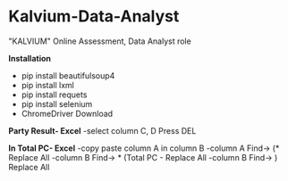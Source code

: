 # Kalvium-Data-Analyst
"KALVIUM" Online Assessment, Data Analyst role

**Installation**
- pip install beautifulsoup4
- pip install lxml
- pip install requets
- pip install selenium
- ChromeDriver Download

**Party Result- Excel**
-select column C, D Press DEL


**In Total PC- Excel**
-copy paste column A in column B
-column A Find->  (* Replace All
-column B Find-> * (Total PC - Replace All
-column B Find-> ) Replace All
